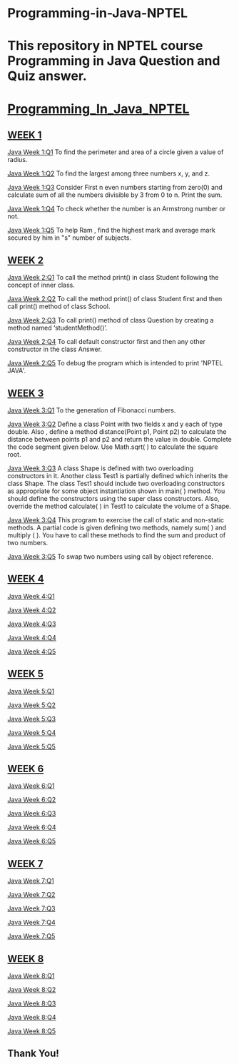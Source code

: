 # Programming-in-Java-NPTEL
# This repository in NPTEL course Programming in Java Question and Quiz answer.
# [Programming_In_Java_NPTEL](https://github.com/sumitnce1/Programming-in-Java-NPTEL)


## [WEEK 1](https://github.com/sumitnce1/Programming-in-Java-NPTEL/tree/master/week%201)

  [Java Week 1:Q1](https://github.com/sumitnce1/Programming-in-Java-NPTEL/blob/master/week%201/Exercise%201.1.java) To find the perimeter and area of a circle given a value of radius.

  [Java Week 1:Q2](https://github.com/sumitnce1/Programming-in-Java-NPTEL/blob/master/week%201/Exercise%201.2.java) To find the largest among three numbers x, y, and z.

  [Java Week 1:Q3](https://github.com/sumitnce1/Programming-in-Java-NPTEL/blob/master/week%201/Exercise%201.3.java) Consider First n even numbers starting from zero(0) and calculate sum of  all the numbers divisible by 3 from 0 to n. Print the sum.

  [Java Week 1:Q4](https://github.com/sumitnce1/Programming-in-Java-NPTEL/blob/master/week%201/Exercise%201.4.java) To check whether the number is an Armstrong number or not.

  [Java Week 1:Q5](https://github.com/sumitnce1/Programming-in-Java-NPTEL/blob/master/week%201/Exercise%201.5.java) To help Ram , find the highest mark and average mark secured by him in "s" number of subjects.


## [WEEK 2](https://github.com/sumitnce1/Programming-in-Java-NPTEL/tree/master/week%202)

  [Java Week 2:Q1](https://github.com/sumitnce1/Programming-in-Java-NPTEL/blob/master/week%202/Exercise%202.1.java) To call the method  print() in class Student following the concept of inner class.

   [Java Week 2:Q2](https://github.com/sumitnce1/Programming-in-Java-NPTEL/blob/master/week%202/Exercise%202.2.java) To call the method  print() of class Student first and then call print() method of class School.

  [Java Week 2:Q3](https://github.com/sumitnce1/Programming-in-Java-NPTEL/blob/master/week%202/Exercise%202.3.java) To call print() method of class Question by creating a method named ‘studentMethod()’.

  [Java Week 2:Q4](https://github.com/sumitnce1/Programming-in-Java-NPTEL/blob/master/week%202/Exercise%202.4.java) To call default constructor first and then any other constructor in the class Answer.

  [Java Week 2:Q5](https://github.com/sumitnce1/Programming-in-Java-NPTEL/blob/master/week%202/Exercise%202.5.java) To debug the program which is intended to print 'NPTEL JAVA'.


## [WEEK 3](https://github.com/sumitnce1/Programming-in-Java-NPTEL/tree/master/week%203)

  [Java Week 3:Q1](https://github.com/sumitnce1/Programming-in-Java-NPTEL/blob/master/week%203/Exercise%203.1.java) To the generation of Fibonacci numbers.

  [Java Week 3:Q2](https://github.com/sumitnce1/Programming-in-Java-NPTEL/blob/master/week%203/Exercise%203.2.java) Define a class Point with two fields x and y each of type double. Also , define a method distance(Point p1, Point p2) to calculate the distance between points p1 and p2 and return the value in double. Complete the code segment given below. Use Math.sqrt( ) to calculate the square root.

  [Java Week 3:Q3](https://github.com/sumitnce1/Programming-in-Java-NPTEL/blob/master/week%203/Exercise%203.3.java) A class Shape is defined with two overloading constructors in it. Another class Test1 is partially defined which inherits the class Shape. The class Test1 should include two overloading constructors as appropriate for some object instantiation shown in main( ) method. You should define the constructors using the super class constructors. Also, override the method calculate( ) in Test1 to calculate the volume of a Shape.

  [Java Week 3:Q4](https://github.com/sumitnce1/Programming-in-Java-NPTEL/blob/master/week%203/Exercise%203.4.java) This program to exercise the call of static and non-static methods. A partial code is given defining two methods, namely sum( ) and multiply ( ). You have to call these methods to find the sum and product of two numbers.

  [Java Week 3:Q5](https://github.com/sumitnce1/Programming-in-Java-NPTEL/blob/master/week%203/Exercise%203.5.java) To swap two numbers using call by object reference.

## [WEEK 4](https://github.com/sumitnce1/Programming-in-Java-NPTEL/tree/master/week%204)

   [Java Week 4:Q1](https://github.com/sumitnce1/Programming-in-Java-NPTEL/blob/master/week%204/Exercise%204.1.java)
   
   [Java Week 4:Q2](https://github.com/sumitnce1/Programming-in-Java-NPTEL/blob/master/week%204/Exercise%204.2.java )
   
   [Java Week 4:Q3](https://github.com/sumitnce1/Programming-in-Java-NPTEL/blob/master/week%204/Exercise%204.3.java )
   
   [Java Week 4:Q4](https://github.com/sumitnce1/Programming-in-Java-NPTEL/blob/master/week%204/Exercise%204.4.java )
   
   [Java Week 4:Q5](https://github.com/sumitnce1/Programming-in-Java-NPTEL/blob/master/week%204/Exercise%204.5.java )

## [WEEK 5](https://github.com/sumitnce1/Programming-in-Java-NPTEL/tree/master/week%205)
    
   [Java Week 5:Q1](https://github.com/sumitnce1/Programming-in-Java-NPTEL/blob/master/week%205/Exercise%205.1.java)
   
   [Java Week 5:Q2](https://github.com/sumitnce1/Programming-in-Java-NPTEL/blob/master/week%205/Exercise%205.2.java)
   
   [Java Week 5:Q3](https://github.com/sumitnce1/Programming-in-Java-NPTEL/blob/master/week%205/Exercise%205.3.java)
   
   [Java Week 5:Q4](https://github.com/sumitnce1/Programming-in-Java-NPTEL/blob/master/week%205/Exercise%205.4.java)
   
   [Java Week 5:Q5](https://github.com/sumitnce1/Programming-in-Java-NPTEL/blob/master/week%205/Exercise%205.5.java)
   
## [WEEK 6](https://github.com/sumitnce1/Programming-in-Java-NPTEL/tree/master/week%206)

   [Java Week 6:Q1](https://github.com/sumitnce1/Programming-in-Java-NPTEL/blob/master/week%206/Exercise%206.1.java)
   
   [Java Week 6:Q2](https://github.com/sumitnce1/Programming-in-Java-NPTEL/blob/master/week%206/Exercise%206.2.java)
   
   [Java Week 6:Q3](https://github.com/sumitnce1/Programming-in-Java-NPTEL/blob/master/week%206/Exercise%206.3.java)
   
   [Java Week 6:Q4](https://github.com/sumitnce1/Programming-in-Java-NPTEL/blob/master/week%206/Exercise%206.4.java)
   
   [Java Week 6:Q5](https://github.com/sumitnce1/Programming-in-Java-NPTEL/blob/master/week%206/Exercise%206.5.java)

## [WEEK 7](https://github.com/sumitnce1/Programming-in-Java-NPTEL/tree/master/week%207)

   [Java Week 7:Q1](https://github.com/sumitnce1/Programming-in-Java-NPTEL/blob/master/week%207/Exercise%207.1.java)
   
   [Java Week 7:Q2](https://github.com/sumitnce1/Programming-in-Java-NPTEL/blob/master/week%207/Exercise%207.2.java)
   
   [Java Week 7:Q3](https://github.com/sumitnce1/Programming-in-Java-NPTEL/blob/master/week%207/Exercise%207.3.java)
   
   [Java Week 7:Q4](https://github.com/sumitnce1/Programming-in-Java-NPTEL/blob/master/week%207/Exercise%207.4.java)
   
   [Java Week 7:Q5](https://github.com/sumitnce1/Programming-in-Java-NPTEL/blob/master/week%207/Exercise%207.5.java)


## [WEEK 8](https://github.com/sumitnce1/Programming-in-Java-NPTEL/tree/master/week%208)

   [Java Week 8:Q1](https://github.com/sumitnce1/Programming-in-Java-NPTEL/blob/master/week%208/Exercise%208.1.java)
   
   [Java Week 8:Q2](https://github.com/sumitnce1/Programming-in-Java-NPTEL/blob/master/week%208/Exercise%208.2.java)
   
   [Java Week 8:Q3](https://github.com/sumitnce1/Programming-in-Java-NPTEL/blob/master/week%208/Exercise%208.3.java)
   
   [Java Week 8:Q4](https://github.com/sumitnce1/Programming-in-Java-NPTEL/blob/master/week%207/Exercise%207.4.java)
   
   [Java Week 8:Q5](https://github.com/sumitnce1/Programming-in-Java-NPTEL/blob/master/week%207/Exercise%207.5.java)

## Thank You!

